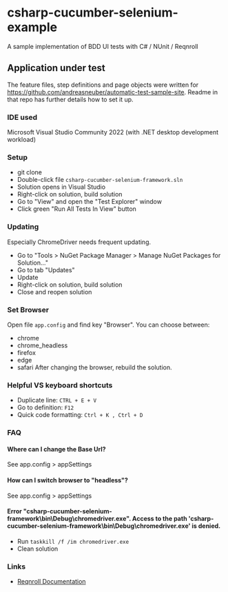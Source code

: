 # csharp-cucumber-selenium-example
A sample implementation of BDD UI tests with C# / NUnit / Reqnroll

## Application under test
The feature files, step definitions and page objects were written for https://github.com/andreasneuber/automatic-test-sample-site.
Readme in that repo has further details how to set it up.

### IDE used
Microsoft Visual Studio Community 2022 (with .NET desktop development workload)

### Setup 
- git clone 
- Double-click file `csharp-cucumber-selenium-framework.sln`
- Solution opens in Visual Studio
- Right-click on solution, build solution
- Go to "View" and open the "Test Explorer" window
- Click green "Run All Tests In View" button

### Updating
Especially ChromeDriver needs frequent updating.
- Go to "Tools > NuGet Package Manager > Manage NuGet Packages for Solution..."
- Go to tab "Updates"
- Update
- Right-click on solution, build solution
- Close and reopen solution

### Set Browser
Open file `app.config` and find key "Browser". You can choose between:
- chrome
- chrome_headless
- firefox
- edge
- safari
After changing the browser, rebuild the solution.

### Helpful VS keyboard shortcuts
- Duplicate line: `CTRL + E + V`
- Go to definition: `F12`
- Quick code formatting: `Ctrl + K , Ctrl + D`


### FAQ
#### Where can I change the Base Url?
See app.config > appSettings

#### How can I switch browser to "headless"?
See app.config > appSettings

#### Error "csharp-cucumber-selenium-framework\bin\Debug\chromedriver.exe". Access to the path 'csharp-cucumber-selenium-framework\bin\Debug\chromedriver.exe' is denied.
- Run `taskkill /f /im chromedriver.exe`
- Clean solution

### Links
- [Reqnroll Documentation](https://docs.reqnroll.net/latest/index.html)